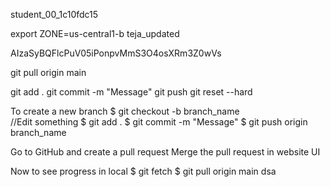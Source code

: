 student_00_1c10fdc15

export ZONE=us-central1-b
teja_updated


AIzaSyBQFlcPuV05iPonpvMmS3O4osXRm3Z0wVs

git pull origin main


git add .
git commit -m "Message"
git push
git reset --hard 


To create a new branch
$ git checkout -b branch_name <br/>
//Edit something
$ git add .
$ git commit -m "Message"
$ git push origin branch_name


Go to GitHub and create a pull request
Merge the pull request in website UI

Now to see progress in local 
$ git fetch 
$ git pull origin main
dsa
